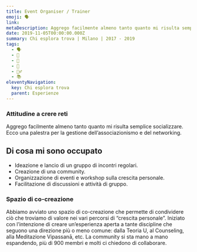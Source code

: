 ```yaml
---
title: Event Organiser / Trainer
emoji: 🗣️
link: 
metaDescription: Aggrego facilmente almeno tanto quanto mi risulta semplice socializzare. Ecco una palestra per la gestione dell’associazionismo e del networking.
date: 2019-11-05T00:00:00.000Z
summary: Chi esplora trova | Milano | 2017 - 2019
tags:
  - 🗣️
  - 📆
  - 🌟
  - 🔄
  - 🏋️‍♂️
  - 📚
eleventyNavigation:
  key: Chi esplora trova
  parent: Esperienze
---
```


### Attitudine a crere reti

Aggrego facilmente almeno tanto quanto mi risulta semplice socializzare. Ecco una palestra per la gestione dell’associazionismo e del networking.

## Di cosa mi sono occupato

- Ideazione e lancio di un gruppo di incontri regolari.
- Creazione di una community.
- Organizzazione di eventi e workshop sulla crescita personale.
- Facilitazione di discussioni e attività di gruppo.


### Spazio di co-creazione

Abbiamo avviato uno spazio di co-creazione che permette di condividere ciò che troviamo di valore nei vari percorsi di “crescita personale”. Iniziato con l’intenzione di creare un’esperienza aperta a tante discipline che seguono una direzione più o meno comune: dalla Teoria U, al Counseling, alla Meditazione Vipassanā, etc. La community si sta mano a mano espandendo, più di 900 membri e molti ci chiedono di collaborare.
